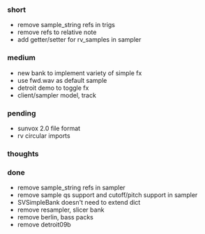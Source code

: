 ### short

- remove sample_string refs in trigs
- remove refs to relative note
- add getter/setter for rv_samples in sampler

### medium

- new bank to implement variety of simple fx
- use fwd.wav as default sample
- detroit demo to toggle fx
- client/sampler model, track

### pending

- sunvox 2.0 file format
- rv circular imports

### thoughts

### done

- remove sample_string refs in sampler
- remove sample qs support and cutoff/pitch support in sampler
- SVSimpleBank doesn't need to extend dict
- remove resampler, slicer bank
- remove berlin, bass packs
- remove detroit09b


